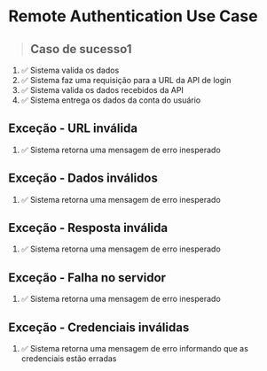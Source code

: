 # Remote Authentication Use Case

> ## Caso de sucesso1

1. ✅ Sistema valida os dados
2. ✅ Sistema faz uma requisição para a URL da API de login
3. ✅ Sistema valida os dados recebidos da API
4. ✅ Sistema entrega os dados da conta do usuário

## Exceção - URL inválida

1. ✅ Sistema retorna uma mensagem de erro inesperado

## Exceção - Dados inválidos

1. ✅ Sistema retorna uma mensagem de erro inesperado

## Exceção - Resposta inválida

1. ✅ Sistema retorna uma mensagem de erro inesperado

## Exceção - Falha no servidor

1. ✅ Sistema retorna uma mensagem de erro inesperado

## Exceção - Credenciais inválidas

1. ✅ Sistema retorna uma mensagem de erro informando que as credenciais estão erradas
